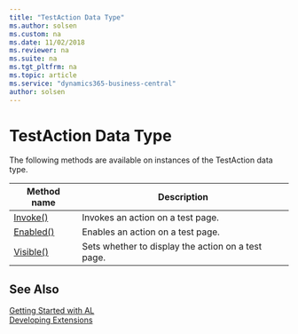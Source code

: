 ```yaml
---
title: "TestAction Data Type"
ms.author: solsen
ms.custom: na
ms.date: 11/02/2018
ms.reviewer: na
ms.suite: na
ms.tgt_pltfrm: na
ms.topic: article
ms.service: "dynamics365-business-central"
author: solsen
---
```

[//]: # (START>DO_NOT_EDIT)
[//]: # (IMPORTANT:Do not edit any of the content between here and the END>DO_NOT_EDIT.)
[//]: # (Any modifications should be made in the .xml files in the ModernDev repo.)
# TestAction Data Type



The following methods are available on instances of the TestAction data type.

|Method name|Description|
|-----------|-----------|
|[Invoke()](testaction-invoke-method.md)|Invokes an action on a test page.|
|[Enabled()](testaction-enabled-method.md)|Enables an action on a test page.|
|[Visible()](testaction-visible-method.md)|Sets whether to display the action on a test page.|

[//]: # (IMPORTANT: END>DO_NOT_EDIT)
## See Also  
[Getting Started with AL](../../devenv-get-started.md)  
[Developing Extensions](../../devenv-dev-overview.md)  